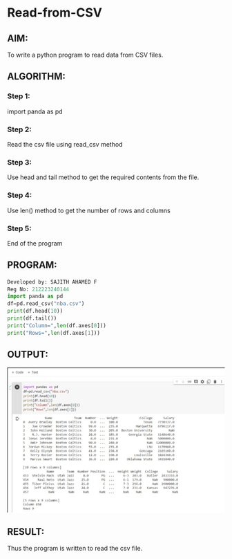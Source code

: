# Read-from-CSV

## AIM:
To write a python program to read data from CSV files.

## ALGORITHM:
### Step 1:
import panda as pd
### Step 2:
Read the csv file using read_csv method
### Step 3:
Use head and tail method to get the required contents from the file.
### Step 4:
Use len() method to get the number of rows and columns
### Step 5:
End of the program
## PROGRAM:
```Python
Developed by: SAJITH AHAMED F
Reg No: 212223240144
import panda as pd
df=pd.read_csv("nba.csv")
print(df.head(10))
print(df.tail())
print("Column=",len(df.axes[0]))
print("Rows=",len(df.axes[1]))
```
## OUTPUT:
![alt text](<exp 12.png>)
## RESULT:
Thus the program is written to read the csv file.